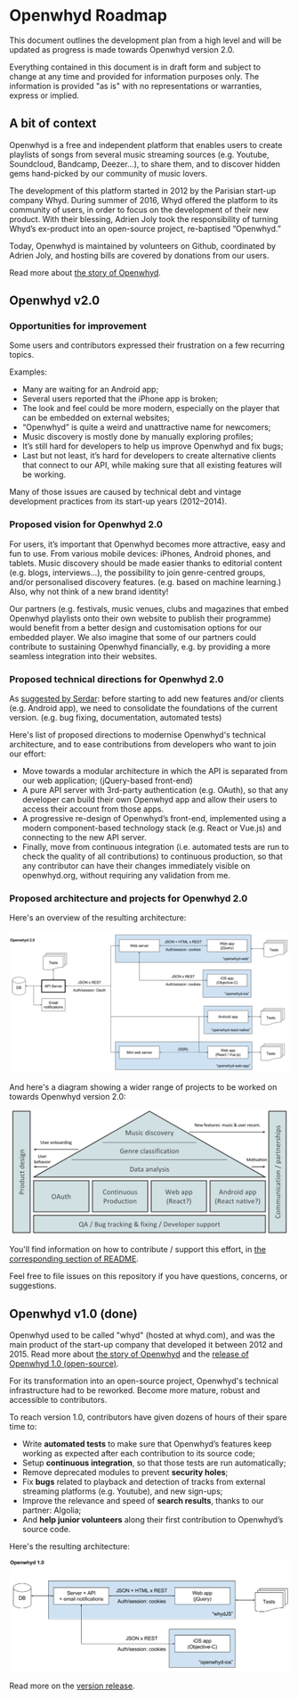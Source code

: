 # Openwhyd Roadmap

This document outlines the development plan from a high level and will be updated as progress is made towards Openwhyd version 2.0.

Everything contained in this document is in draft form and subject to change at any time and provided for information purposes only. The information is provided "as is" with no representations or warranties, express or implied.

## A bit of context

Openwhyd is a free and independent platform that enables users to create playlists of songs from several music streaming sources (e.g. Youtube, Soundcloud, Bandcamp, Deezer…), to share them, and to discover hidden gems hand-picked by our community of music lovers.

The development of this platform started in 2012 by the Parisian start-up company Whyd. During summer of 2016, Whyd offered the platform to its community of users, in order to focus on the development of their new product. With their blessing, Adrien Joly took the responsibility of turning Whyd’s ex-product into an open-source project, re-baptised “Openwhyd.”

Today, Openwhyd is maintained by volunteers on Github, coordinated by Adrien Joly, and hosting bills are covered by donations from our users.

Read more about [the story of Openwhyd](https://medium.com/openwhyd/music-amongst-other-topics-a4f41657d6d?source=collection_home---6------4----------------).

## Openwhyd v2.0

### Opportunities for improvement

Some users and contributors expressed their frustration on a few recurring topics.

Examples:
- Many are waiting for an Android app;
- Several users reported that the iPhone app is broken;
- The look and feel could be more modern, especially on the player that can be embedded on external websites;
- “Openwhyd” is quite a weird and unattractive name for newcomers;
- Music discovery is mostly done by manually exploring profiles;
- It’s still hard for developers to help us improve Openwhyd and fix bugs;
- Last but not least, it’s hard for developers to create alternative clients that connect to our API, while making sure that all existing features will be working.

Many of those issues are caused by technical debt and vintage development practices from its start-up years (2012–2014).

### Proposed vision for Openwhyd 2.0

For users, it’s important that Openwhyd becomes more attractive, easy and fun to use. From various mobile devices: iPhones, Android phones, and tablets. Music discovery should be made easier thanks to editorial content (e.g. blogs, interviews…), the possibility to join genre-centred groups, and/or personalised discovery features. (e.g. based on machine learning.) Also, why not think of a new brand identity!

Our partners (e.g. festivals, music venues, clubs and magazines that embed Openwhyd playlists onto their own website to publish their programme) would benefit from a better design and customisation options for our embedded player. We also imagine that some of our partners could contribute to sustaining Openwhyd financially, e.g. by providing a more seamless integration into their websites.

### Proposed technical directions for Openwhyd 2.0

As [suggested by Serdar](https://github.com/openwhyd/openwhyd/issues/101): before starting to add new features and/or clients (e.g. Android app), we need to consolidate the foundations of the current version. (e.g. bug fixing, documentation, automated tests)

Here's list of proposed directions to modernise Openwhyd's technical architecture, and to ease contributions from developers who want to join our effort:
- Move towards a modular architecture in which the API is separated from our web application; (jQuery-based front-end)
- A pure API server with 3rd-party authentication (e.g. OAuth), so that any developer can build their own Openwhyd app and allow their users to access their account from those apps.
- A progressive re-design of Openwhyd’s front-end, implemented using a modern component-based technology stack (e.g. React or Vue.js) and connecting to the new API server.
- Finally, move from continuous integration (i.e. automated tests are run to check the quality of all contributions) to continuous production, so that any contributor can have their changes immediately visible on openwhyd.org, without requiring any validation from me.

### Proposed architecture and projects for Openwhyd 2.0

Here's an overview of the resulting architecture:

![openwhyd v2.0 architecture diagram](img/openwhyd-v2-architecture.png)

And here's a diagram showing a wider range of projects to be worked on towards Openwhyd version 2.0:

![openwhyd v2.0 projects](img/openwhyd-v2-projects.png)

You'll find information on how to contribute / support this effort, in [the corresponding section of README](https://github.com/openwhyd/openwhyd#support-openwhyd).

Feel free to file issues on this repository if you have questions, concerns, or suggestions.

## Openwhyd v1.0 (done)

Openwhyd used to be called "whyd" (hosted at whyd.com), and was the main product of the start-up company that developed it between 2012 and 2015. Read more about [the story of Openwhyd](https://medium.com/openwhyd/music-amongst-other-topics-a4f41657d6d?source=collection_home---6------4----------------) and the [release of Openwhyd 1.0 (open-source)](https://medium.com/openwhyd/openwhyd-has-become-a-mature-project-releasing-v1-0-92a398f99c75?source=collection_home---6------2----------------).

For its transformation into an open-source project, Openwhyd's technical infrastructure had to be reworked. Become more mature, robust and accessible to contributors.

To reach version 1.0, contributors have given dozens of hours of their spare time to:
- Write **automated tests** to make sure that Openwhyd’s features keep working as expected after each contribution to its source code;
- Setup **continuous integration**, so that those tests are run automatically;
- Remove deprecated modules to prevent **security holes**;
- Fix **bugs** related to playback and detection of tracks from external streaming platforms (e.g. Youtube), and new sign-ups;
- Improve the relevance and speed of **search results**, thanks to our partner: Algolia;
- And **help junior volunteers** along their first contribution to Openwhyd’s source code.

Here's the resulting architecture:

![openwhyd v1.0 architecture diagram](img/openwhyd-v1-architecture.png)

Read more on the [version release](https://github.com/openwhyd/openwhyd/releases/tag/v1.0).
